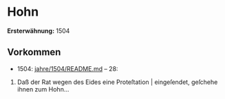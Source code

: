 # Hohn

**Ersterwähnung:** 1504

## Vorkommen
- 1504: [jahre/1504/README.md](../jahre/1504/README.md) – 28:

1) Daß der Rat wegen des Eides eine Proteſtation |
eingeſendet, geſchehe ihnen zum Hohn...
